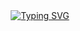 <!-- 
- You must be very curious to come all this way? 
- Well, then let me just say that the truth is crazy. 
-->
<div align="center">
<a href="https://git.io/typing-svg"><img src="https://readme-typing-svg.demolab.com?font=Redemption&duration=2500&pause=1000&color=F7F7F7&center=true&vCenter=true&random=false&width=535&lines=timeless+journeys+empty+passions...;fleeting+fads+and+dashed+hopes...;fake+smiles+and+depressing+bellowing...;none+of+that+changes%2C+does+it%3F;yes%2C+this+journey+will+be+unbearable." alt="Typing SVG" /></a>
</div>

